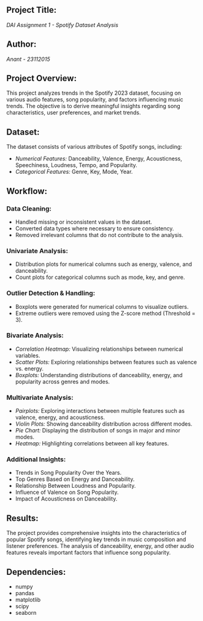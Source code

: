 
## Project Title:
*DAI Assignment 1 - Spotify Dataset Analysis*

## Author:
*Anant - 23112015*

## Project Overview:
This project analyzes trends in the Spotify 2023 dataset, focusing on various audio features, song popularity, and factors influencing music trends. The objective is to derive meaningful insights regarding song characteristics, user preferences, and market trends.

## Dataset:
The dataset consists of various attributes of Spotify songs, including:

- *Numerical Features:* Danceability, Valence, Energy, Acousticness, Speechiness, Loudness, Tempo, and Popularity.
- *Categorical Features:* Genre, Key, Mode, Year.

## Workflow:

### Data Cleaning:
- Handled missing or inconsistent values in the dataset.
- Converted data types where necessary to ensure consistency.
- Removed irrelevant columns that do not contribute to the analysis.

### Univariate Analysis:
- Distribution plots for numerical columns such as energy, valence, and danceability.
- Count plots for categorical columns such as mode, key, and genre.

### Outlier Detection & Handling:
- Boxplots were generated for numerical columns to visualize outliers.
- Extreme outliers were removed using the Z-score method (Threshold = 3).

### Bivariate Analysis:
- *Correlation Heatmap:* Visualizing relationships between numerical variables.
- *Scatter Plots:* Exploring relationships between features such as valence vs. energy.
- *Boxplots:* Understanding distributions of danceability, energy, and popularity across genres and modes.

### Multivariate Analysis:
- *Pairplots:* Exploring interactions between multiple features such as valence, energy, and acousticness.
- *Violin Plots:* Showing danceability distribution across different modes.
- *Pie Chart:* Displaying the distribution of songs in major and minor modes.
- *Heatmap:* Highlighting correlations between all key features.

### Additional Insights:
- Trends in Song Popularity Over the Years.
- Top Genres Based on Energy and Danceability.
- Relationship Between Loudness and Popularity.
- Influence of Valence on Song Popularity.
- Impact of Acousticness on Danceability.

## Results:
The project provides comprehensive insights into the characteristics of popular Spotify songs, identifying key trends in music composition and listener preferences. The analysis of danceability, energy, and other audio features reveals important factors that influence song popularity.

## Dependencies:
- numpy
- pandas
- matplotlib
- scipy
- seaborn
